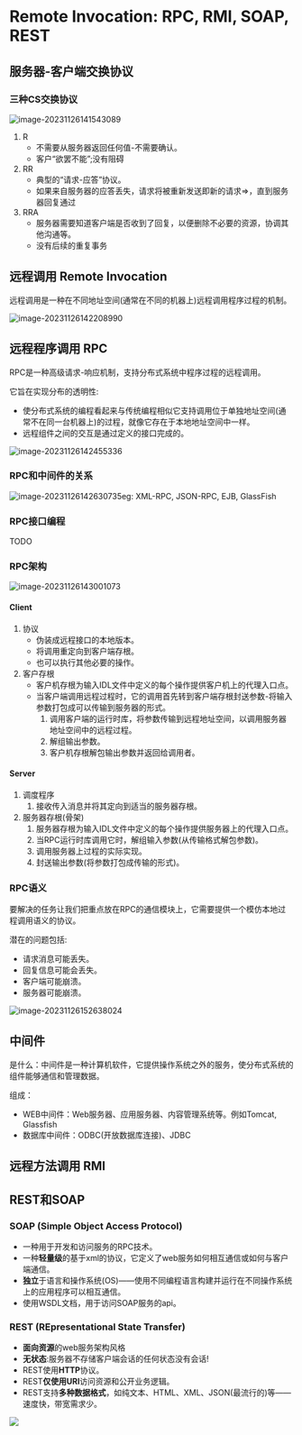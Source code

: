# Remote Invocation: RPC, RMI, SOAP, REST



## 服务器-客户端交换协议

### 三种CS交换协议

![image-20231126141543089](https://pic-1257412153.cos.ap-nanjing.myqcloud.com/images/2023/11/26/image-20231126141543089-203d44.png)

1. R
   - 不需要从服务器返回任何值-不需要确认。
   - 客户“欲罢不能”;没有阻碍
2. RR
   - 典型的“请求-应答”协议。
   - 如果来自服务器的应答丢失，请求将被重新发送即新的请求=>，直到服务器回复通过
3. RRA
   - 服务器需要知道客户端是否收到了回复，以便删除不必要的资源，协调其他沟通等。
   - 没有后续的重复事务





## 远程调用 Remote Invocation

远程调用是一种在不同地址空间(通常在不同的机器上)远程调用程序过程的机制。

![image-20231126142208990](https://pic-1257412153.cos.ap-nanjing.myqcloud.com/images/2023/11/26/image-20231126142208990-87c16d.png)





## 远程程序调用 RPC

RPC是一种高级请求-响应机制，支持分布式系统中程序过程的远程调用。

它旨在实现分布的透明性:

- 使分布式系统的编程看起来与传统编程相似它支持调用位于单独地址空间(通常不在同一台机器上)的过程，就像它存在于本地地址空间中一样。
- 远程组件之间的交互是通过定义的接口完成的。

![image-20231126142455336](https://pic-1257412153.cos.ap-nanjing.myqcloud.com/images/2023/11/26/image-20231126142455336-6de286.png)

### RPC和中间件的关系

![image-20231126142630735](https://pic-1257412153.cos.ap-nanjing.myqcloud.com/images/2023/11/26/image-20231126142630735-b69456.png)eg: XML-RPC, JSON-RPC, EJB, GlassFish

### RPC接口编程

TODO



### RPC架构

![image-20231126143001073](https://pic-1257412153.cos.ap-nanjing.myqcloud.com/images/2023/11/26/image-20231126143001073-f8ba28.png)

#### Client

1. 协议
   - 伪装成远程接口的本地版本。
   - 将调用重定向到客户端存根。
   - 也可以执行其他必要的操作。
2. 客户存根
   - 客户机存根为输入IDL文件中定义的每个操作提供客户机上的代理入口点。
   - 当客户端调用远程过程时，它的调用首先转到客户端存根封送参数-将输入参数打包成可以传输到服务器的形式。
     1. 调用客户端的运行时库，将参数传输到远程地址空间，以调用服务器地址空间中的远程过程。
     2. 解组输出参数。
     3. 客户机存根解包输出参数并返回给调用者。



#### Server

1. 调度程序
   1. 接收传入消息并将其定向到适当的服务器存根。
2. 服务器存根(骨架)
   1. 服务器存根为输入IDL文件中定义的每个操作提供服务器上的代理入口点。
   2. 当RPC运行时库调用它时，解组输入参数(从传输格式解包参数)。
   3. 调用服务器上过程的实际实现。
   4. 封送输出参数(将参数打包成传输的形式)。

### RPC语义

要解决的任务让我们把重点放在RPC的通信模块上，它需要提供一个模仿本地过程调用语义的协议。

潜在的问题包括:

- 请求消息可能丢失。
- 回复信息可能会丢失。
- 客户端可能崩溃。
- 服务器可能崩溃。



![image-20231126152638024](https://pic-1257412153.cos.ap-nanjing.myqcloud.com/images/2023/11/26/image-20231126152638024-aa8026.png)





## 中间件

是什么：中间件是一种计算机软件，它提供操作系统之外的服务，使分布式系统的组件能够通信和管理数据。

组成：

- WEB中间件：Web服务器、应用服务器、内容管理系统等。例如Tomcat, Glassfish
- 数据库中间件：ODBC(开放数据库连接)、JDBC 



## 远程方法调用 RMI





## REST和SOAP

### SOAP (Simple Object Access Protocol)



- 一种用于开发和访问服务的RPC技术。
- 一种**轻量级**的基于xml的协议，它定义了web服务如何相互通信或如何与客户端通信。
- **独立**于语言和操作系统(OS)——使用不同编程语言构建并运行在不同操作系统上的应用程序可以相互通信。
- 使用WSDL文档，用于访问SOAP服务的api。

### REST (REpresentational State Transfer)



- **面向资源**的web服务架构风格
- **无状态**:服务器不存储客户端会话的任何状态没有会话!
- REST使用**HTTP**协议。
- REST**仅使用URI**访问资源和公开业务逻辑。
- REST支持**多种数据格式**，如纯文本、HTML、XML、JSON(最流行的)等——速度快，带宽需求少。

![](https://pic-1257412153.cos.ap-nanjing.myqcloud.com/images/2023/11/26/20231126153701-70f011.png)